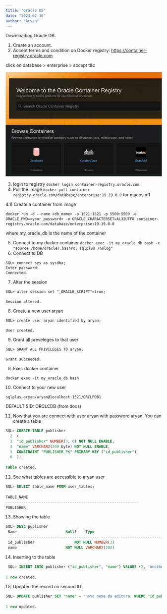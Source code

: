 ```yaml
---
title: "Oracle DB"
date: "2024-02-16"
author: "Aryan"
---
```


Downloading Oracle DB:

1. Create an account.
2. Accept terms and condition on Docker registry: https://container-registry.oracle.com

click on database > enterprise > accept t&c

![accept terms and conditions](/oracle-db/terms_and_condition.gif)

3. login to registry `docker login container-registry.oracle.com`
4. Pull the image `docker pull container-registry.oracle.com/database/enterprise:19.19.0.0` for macos m1

4.1) Create a container from image

```
docker run -d --name <db_name> -p 1521:1521 -p 5500:5500 -e ORACLE_PWD=<your_password> -e ORACLE_CHARACTERSET=AL32UTF8 container-registry.oracle.com/database/enterprise:19.19.0.0
```

where my_oracle_db is the name of the container

5. Connect to my docker container `docker exec -it my_oracle_db bash -c "source /home/oracle/.bashrc; sqlplus /nolog"`
6. Connect to DB

```
SQL> connect sys as sysdba;
Enter password:
Connected.
```

7. Alter the session

```
SQL> alter session set "_ORACLE_SCRIPT"=true;

Session altered.
```

8. Create a new user aryan

```
SQL> create user aryan identified by aryan;

User created.
```

9. Grant all preveleges to that user

```
SQL> GRANT ALL PRIVILEGES TO aryan;

Grant succeeded.
```

9. Exec docker container

```
docker exec -it my_oracle_db bash
```

10. Connect to your new user

```
sqlplus aryan/aryan@localhost:1521/ORCLPDB1
```

DEFAULT SID: ORCLCDB (from docs)

11. Now that you are connect with user aryan with password aryan. You can create a table

```sql
SQL> CREATE TABLE publisher
  2  (
  3  "id_publisher" NUMBER(3, 0) NOT NULL ENABLE,
  4  "name" VARCHAR2(200 byte) NOT NULL ENABLE,
  5  CONSTRAINT "PUBLISHER_PK" PRIMARY KEY ("id_publisher")
  6  );

Table created.
```

12. See what tables are accessible to aryan user

```sql
SQL> SELECT table_name FROM user_tables;

TABLE_NAME
------------------------------------------------------------
PUBLISHER
```

13. Showing the table

```sql
SQL> DESC publisher
 Name					   Null?    Type
 ----------------------------------------- -------- ----------------------------
 id_publisher				   NOT NULL NUMBER(3)
 name					   NOT NULL VARCHAR2(200)
```

14. Inserting to the table

```sql
 SQL> INSERT INTO publisher ("id_publisher", "name") VALUES (2, 'Another Publisher');

1 row created.
```

15. Updated the record on second ID

```sql
SQL> UPDATE publisher SET "name" = 'novo nome da editora' WHERE "id_publisher" = 2;

1 row updated.
```
